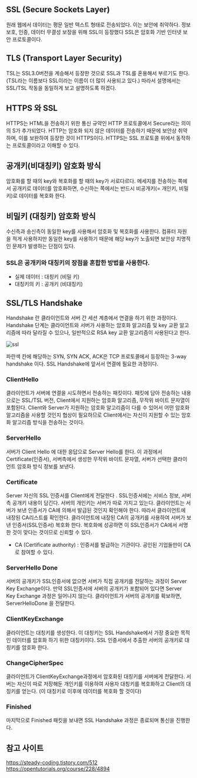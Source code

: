 ## SSL (Secure Sockets Layer)
원래 웹에서 데이터는 평문 일반 텍스트 형태로 전송되었다. 이는 보안에 취약하다. 정보 보호, 인증, 데이터 무결성 보장을 위해 SSL이 등장했다
SSL은 암호화 기반 인터넷 보안 프로토콜이다. 
  
## TLS (Transport Layer Security)
TSL는 SSL3.0버전을 계승해서 등장한 것으로 SSL과 TSL를 혼용해서 부르기도 한다. (TSL라는 이름보다 SSL이라는 이름이 더 많이 사용되고 있다.) 따라서 설명에서는 SSL/TSL 작동을 동일하게 보고 설명하도록 하겠다.
  
  
## HTTPS 와 SSL 
HTTPS는 HTML을 전송하기 위한 통신 규약인 HTTP 프로토콜에서 Secure라는 의미의 S가 추가되었다. HTTP는 암호화 되지 않은 데이터를 전송하기 때문에 보안상 취약하며, 이를 보완하여 등장한 것이 HTTPS이다. 
HTTPS는 SSL 프로토콜 위에서 동작하는 프로토콜이라고 이해할 수 있다.
  
  

## 공개키(비대칭키) 암호화 방식

암호화를 할 때의 key와 복호화를 할 때의 key가 서로다르다. 
메세지를 전송하는 쪽에서 공개키로 데이터를 암호화하면, 수신하는 쪽에서는 반드시 비공개키(= 개인키, 비밀키)로 데이터를 복호화 한다.

## 비밀키 (대칭키) 암호화 방식

수신측과 송신측이 동일한 key를 사용해서 암호화 및 복호화를 사용한다. 
컴퓨터 자원을 적게 사용하지만 동일한 key를 사용하기 때문에 해당 key가 노출되면 보안상 치명적인 문제가 발생하는 단점이 있다.

### SSL은 공개키와 대칭키의 장점을 혼합한 방법을 사용한다. 

- 실제 데이터 : 대칭키 (비밀 키)  
- 대칭키의 키 : 공개키 (비대칭키)

## SSL/TLS Handshake

Handshake 란 클라이언트와 서버 간 세션 계층에서 연결을 하기 위한 과정이다. 
Handshake 단계는 클라이언트와 서버가 사용하는 암호화 알고리즘 및 key 교환 알고리즘에 따라 달라질 수 있으나, 일반적으로 RSA key 교환 알고리즘이 사용된다고 한다.

![ssl](https://user-images.githubusercontent.com/41604678/218295736-d4b82459-3fec-4b04-9bac-af0a58d999dd.png)

파란색 칸에 해당하는 SYN, SYN ACK, ACK은 TCP 프로토콜에서 등장하는 3-way handshake 이다. SSL Handshake에 앞서서 연결에 필요한 과정이다.

### ClientHello  

클라이언트가 서버에 연결을 시도하면서 전송하는 패킷이다. 
패킷에 담아 전송하는 내용으로는 SSL/TSL 버전, Client에서 지원하는 암호화 알고리즘, 무작위 바이트 문자열이 포함된다. 
Client와 Server가 지원하는 암호화 알고리즘이 다를 수 있어서 어떤 암호화 알고리즘을 사용할 것인지 협상이 필요하므로 Client에서는 자신이 지원할 수 있는 암호화 알고리즘 방식을 전송하는 것이다.  

### ServerHello 
서버가 Client Hello 에 대한 응답으로 Server Hello를 한다. 이 과정에서 Certificate(인증서), 서버측에서 생성한 무작위 바이트 문자열, 서버가 선택한 클라이언트 암호화 방식 정보를 보낸다. 

### Certificate
Server 자신의 SSL 인증서를 Client에게 전달한다 . SSL인증서에는 서비스 정보, 서버측 공개키 내용이 담긴다.  서버의 개인키는 서버가 따로 가지고 있는다.
클라이언트는 서버가 보낸 인증서가 CA에 의해서 발급된 것인지 확인해야 한다. 따라서 클라이언트에 내장된 CA리스트를 확인한다. 
클라이언트에 내장된 CA의 공개키를 사용하여 서버가 보낸 인증서(SSL인증서) 복호화 한다. 복호화에 성공하면 이 SSL인증서가 CA에서 서명한 것이 맞다는 것이므로 신뢰할 수 있다. 

- CA (Certificate authority) : 인증서를 발급하는 기관이다. 공인된 기업들만이 CA로 참여할 수 있다.   
   
### ServerHello Done

서버의 공개키가 SSL인증서에 없으면 서버가 직접 공개키를 전달하는 과정이 Server Key Exchange이다. 만약 SSL인증서에 서버의 공개키가 포함되어 있다면 Server Key Exchange 과정은 일어나지 않는다. 
클라이언트가 서버의 공개키를 확보하면, ServerHelloDone 을 전달한다.

### ClientKeyExchange

클라이언트는 대칭키를 생성한다. 이 대칭키는 SSL Handshake에서 가장 중요한 목적인 데이터를 암호화 하기 위한 대칭키이다. 
SSL 인증서에서 추출한 서버의 공개키로 대칭키를 암호화 한다.  

### ChangeCipherSpec

클라이언트가 ClientKeyExchange과정에서 암호화된 대칭키를 서버에게 전달한다. 
서버는 자신이 따로 저장해둔 개인키를 이용하여 사용자 대칭키를 복호화하고 Client의 대칭키를 얻는다. (이 대칭키로 이후에 데이터를 복호화 할 것이다)  

### Finished 

마지막으로 Finished 패킷을 보내면 SSL Handshake 과정은 종료되며 통신을 진행한다.



    
   
참고 사이트 
-----
https://steady-coding.tistory.com/512   
https://opentutorials.org/course/228/4894

